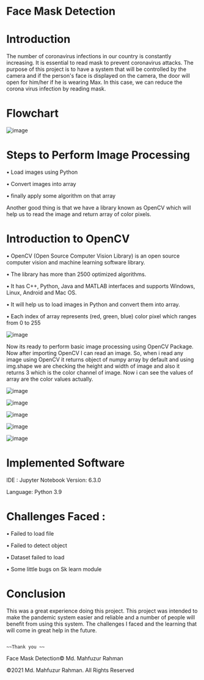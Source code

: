 # Face Mask Detection

# Introduction
The number of coronavirus infections in our country is constantly increasing. It is essential to read mask to prevent coronavirus attacks. The purpose of this project is to have a system that will be controlled by the camera and if the person's face is displayed on the camera, the door will open for him/her if he is wearing Max. In this case, we can reduce the corona virus infection by reading mask.

# Flowchart 
![image](https://user-images.githubusercontent.com/63856744/129728401-22a400e7-bcfe-41f2-a066-52897617d816.png)


# Steps to Perform Image Processing 

•	Load images using Python 

•	Convert images into array

•	finally apply some algorithm on that array

Another good thing is that we have a library known as OpenCV which will help us to read the image and return array of color pixels.


# Introduction to OpenCV

•	OpenCV (Open Source Computer Vision Library) is an open source computer vision and machine learning software library.

•	The library has more than 2500 optimized algorithms.

•	It has C++, Python, Java and MATLAB interfaces and supports Windows, Linux, Android and Mac OS.

•	It will help us to load images in Python and convert them into array.

•	Each index of array represents (red, green, blue) color pixel which ranges from 0 to 255

![image](https://user-images.githubusercontent.com/63856744/129728839-59cd7eab-502c-4e28-bd57-25c19b963369.png)

Now its ready to perform basic image processing using OpenCV Package. Now after importing OpenCV I can read an image. So, when i read any image using OpenCV it returns object of numpy array by default and using img.shape we are checking the height and width of image and also it returns 3 which is the color channel of image. Now i can see the values of array are the color values actually.

![image](https://user-images.githubusercontent.com/63856744/129731474-b8423101-ec8b-4753-af25-642389fe35b1.png)


![image](https://user-images.githubusercontent.com/63856744/129731503-d3a66c4b-f3f1-44a0-910f-6296e8552081.png)


![image](https://user-images.githubusercontent.com/63856744/129731545-2ee5c10a-aca5-4213-b251-4796a47753ec.png)


![image](https://user-images.githubusercontent.com/63856744/129731628-3f6d7e7a-1ad4-4fcf-9a89-b73f9c3c7bcb.png)


![image](https://user-images.githubusercontent.com/63856744/129731671-41ebaa6a-10d1-4bf9-868e-8902d6a079eb.png)




# Implemented Software

IDE : Jupyter Notebook Version: 6.3.0

Language: Python 3.9


# Challenges Faced :

•	Failed to load file

•	Failed to detect object

•	Dataset failed to load

•	Some little bugs on Sk learn module

# Conclusion 
This was a great experience doing this project. This project was intended to make the pandemic system easier and reliable and a number of people will benefit from using this system. The challenges I  faced and the learning that will come in great help in the future.
                                    
                                                                        ~~Thank you ~~ 




Face Mask Detection© Md. Mahfuzur Rahman 

©2021 Md. Mahfuzur Rahman. All Rights Reserved




 




